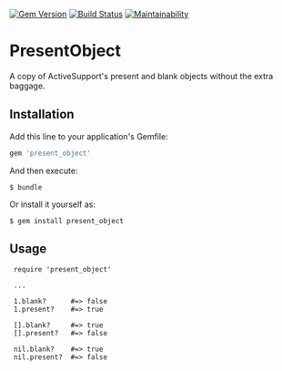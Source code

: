 [![Gem Version](https://badge.fury.io/rb/present_object.svg)](https://badge.fury.io/rb/present_object) [![Build Status](https://travis-ci.org/GeorgeKaraszi/PresentObject.svg?branch=master)](https://travis-ci.org/GeorgeKaraszi/PresentObject) [![Maintainability](https://api.codeclimate.com/v1/badges/f447204e489f4ac23387/maintainability)](https://codeclimate.com/github/GeorgeKaraszi/PresentObject/maintainability)

# PresentObject

A copy of ActiveSupport's present and blank objects without the extra baggage.

## Installation

Add this line to your application's Gemfile:

```ruby
gem 'present_object'
```

And then execute:

    $ bundle

Or install it yourself as:

    $ gem install present_object

## Usage

```
 require 'present_object'
 
 ...
 
 1.blank?      #=> false
 1.present?    #=> true
 
 [].blank?     #=> true
 [].present?   #=> false
 
 nil.blank?    #=> true
 nil.present?  #=> false
```
